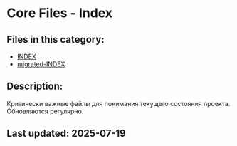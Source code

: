 # Core Files - Index

## Files in this category:

- [INDEX](./INDEX.md)
- [migrated-INDEX](./migrated-INDEX.md)

## Description:

Критически важные файлы для понимания текущего состояния проекта. Обновляются регулярно.

## Last updated: 2025-07-19
